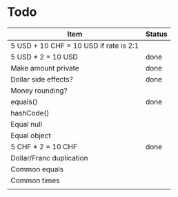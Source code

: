 Todo
==========

| Item                                   | Status |
|----------------------------------------|--------|
| 5 USD + 10 CHF = 10 USD if rate is 2:1 |        |
| 5 USD * 2 = 10 USD                     | done   |
| Make amount private                    | done   |
| Dollar side effects?                   | done   |
| Money rounding?                        |        |
| equals()                               | done   |
| hashCode()                             |        |
| Equal null                             |        |
| Equal object                           |        |
| 5 CHF * 2 = 10 CHF                     | done   |
| Dollar/Franc duplication               |        |
| Common equals                          |        |
| Common times                           |        |
|                                        |        |